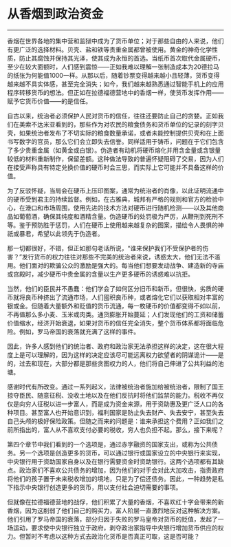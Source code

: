 # 从香烟到政治资金

------

香烟在世界各地的集中营和监狱中成为了货币单位；对于那些自由的人来说，他们有更广泛的选择材料。贝壳、盐和铁等贵重金属都曾被使用。黄金的神奇化学性质，防止其腐蚀并保持其光泽，使其成为永恒的首选。当纸币首次取代金属硬币，至少在较大面额时，人们感到震惊——正如我难以理解一张制造成本为20德拉马的纸张为何能值1000一样。从那以后，随着钞票变得越来越小且轻薄，货币变得越来越不具实体感，甚至完全消失；如今，我们越来越熟悉通过智能手机上的应用程序转移货币的想法。但正如在拉德福德营地中的香烟一样，使货币发挥作用——赋予它货币价值——的是信任。

自古以来，统治者必须保护人民对货币的信任，往往还要防止自己的贪婪。正如我们在美索不达米亚看到的，那些作为对农民的粮食债务和货币单位的记录的刻字贝壳，如果统治者发布了不切实际的粮食数量承诺，或者未能控制提供贝壳和在上面书写数字的官员，那么它们会立即失去信誉。同样适用于铸币，问题在于它们包含了多少贵重金属（如黄金或白银）。伪造者有动机将硬币熔化并用含金量或含银量较低的材料重新制作，保留差额。这种做法导致的普遍怀疑阻碍了交易，因为人们在接受声称具有特定兑换价值的硬币时会三思，而实际上它可能并不具备这样的价值。

为了反驳怀疑，当局会在硬币上压印图案，通常为统治者的肖像，以此证明流通中的硬币受到君主的持续监督。例如，在古雅典，城邦有严格的规则和官方的检验中心，在港口和市场周围，使用先进的技术方法对硬币进行随机检测——以及其他商品如葡萄酒，确保其纯度和酒精含量。伪造硬币的处罚极为严厉，从鞭刑到死刑不等。鉴于预防胜于惩罚，人们在硬币上使用越来越复杂的图案，描绘令人畏惧的神祇或暴君，希望以此领先于伪造者。

那一切都很好，不错，但正如那句老话所说，“谁来保护我们不受保护者的伤害？”发行货币的权力往往对那些不完美的统治者来说，诱惑太大，他们无法不滥用。他们面对的欺骗公众的激励是强大的。每当他们想要发动战争、建造新的寺庙或宫殿时，减少硬币中贵金属的含量以生产更多硬币的诱惑难以抗拒。

当然，他们的臣民并不愚蠢：他们学会了如何区分旧币和新币。但很快，劣质的硬币就将良币种挤出了流通市场，人们囤积良币种，或者熔化它们以获取相对丰富的银或金。但随着大量额外和贬值的货币流通，每一枚硬币的价值都变得不如以前，不再值那么多小麦、玉米或肉类。通货膨胀开始蔓延；人们发现他们的工资和储蓄价值缩水，经济开始衰退，如果对货币的信任完全消失，整个货币体系都将面临危险。例如，罗马帝国的衰落就充满了这样的事件。

因此，许多人感到他们的统治者、政府和政治家无法承担这样的决定，这在很大程度上是可以理解的，因为这样的决定应该尽可能远离权力欲望者的阴谋诡计——是的，过去和现在，大部分都是那些贪图权力的人，他们将自己伸进了公共利益的池塘。

感谢时代有所改变。通过一系列起义，法律被统治者施加给被统治者，限制了国王掠夺臣民、随意征税、没收土地以及在他们反抗时将他们监禁的能力。税收不再仅仅是向穷人征税以进一步富人，而是成为资金来源，用于资助惠及更广泛人口的各种项目。甚至富人也开始意识到，福利国家是防止失去财产、失去安宁，甚至失去自己头颅的极好保险政策。但随之而来的问题是：谁来承担这个费用？正如我们之前所指出的，富人从不喜欢支付必要的税收，穷人也负担不起。那么，接下来呢？

第四个章节中我们看到的一个选项是，通过赤字融资的国家支出，或称为公共债务。另一个选项是创造更多的货币，可以通过银行或国家设立的中央银行来实现，中央银行用于资助国家自身以及在银行需要资金时资助银行。这两个选项都有其缺点。政治家们不喜欢公共债务的增加，因为他们的对手会对此大加攻击，指责政府将他们的孩子置于未来税收增加的境地，只是为了偿还债务。因此，一种趋势是私下指示中央银行创造更多的货币，用以支付社会迫切需要的事项。

但就像在拉德福德营地的战俘，他们积累了大量的香烟，不喜欢红十字会带来的新香烟，因为这削弱了他们自己的购买力，富人阶层一直激烈地反对这种解决方案。他们引用了罗马帝国的衰落，部分归因于失败的罗马皇帝对货币的贬值，发起了一场运动，要求使中央银行独立于政府，剥夺政治家指导中央银行增加货币供应的权力。但暂时不考虑以这种方式去政治化货币是否真正可取，这是否可能？
